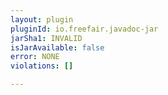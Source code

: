 ```yaml
---
layout: plugin
pluginId: io.freefair.javadoc-jar
jarSha1: INVALID
isJarAvailable: false
error: NONE
violations: []

---
```


